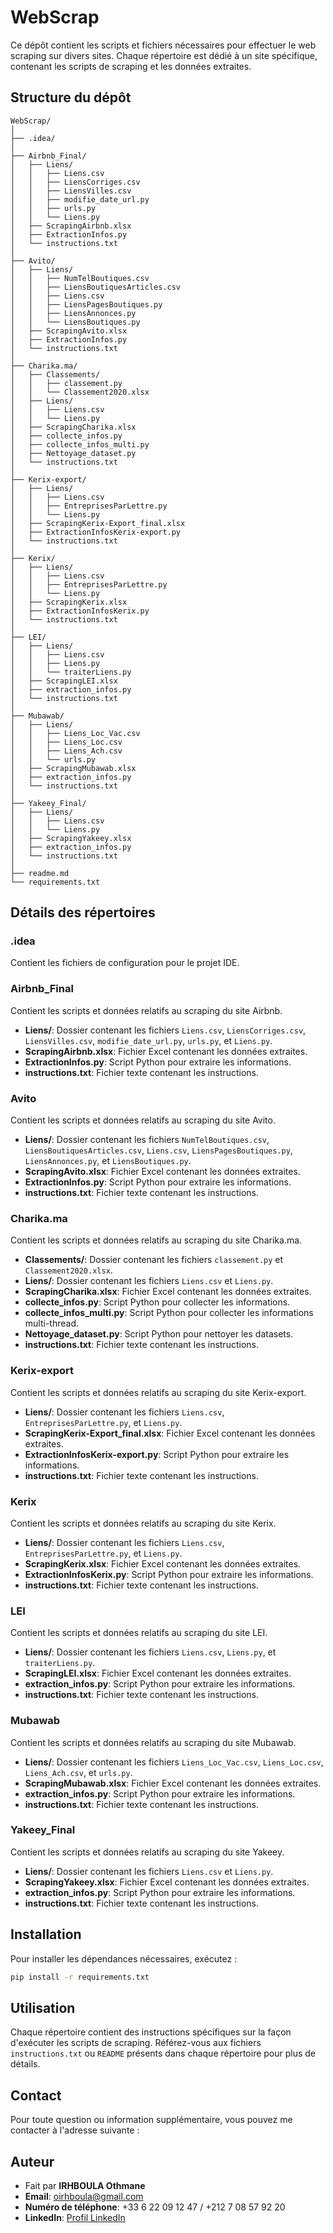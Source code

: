 
# WebScrap

Ce dépôt contient les scripts et fichiers nécessaires pour effectuer le web scraping sur divers sites. Chaque répertoire est dédié à un site spécifique, contenant les scripts de scraping et les données extraites.

## Structure du dépôt

```
WebScrap/
│
├── .idea/
│
├── Airbnb_Final/
│   ├── Liens/
│   │   ├── Liens.csv
│   │   ├── LiensCorriges.csv
│   │   ├── LiensVilles.csv
│   │   ├── modifie_date_url.py
│   │   ├── urls.py
│   │   └── Liens.py
│   ├── ScrapingAirbnb.xlsx
│   ├── ExtractionInfos.py
│   └── instructions.txt
│
├── Avito/
│   ├── Liens/
│   │   ├── NumTelBoutiques.csv
│   │   ├── LiensBoutiquesArticles.csv
│   │   ├── Liens.csv
│   │   ├── LiensPagesBoutiques.py
│   │   ├── LiensAnnonces.py
│   │   └── LiensBoutiques.py
│   ├── ScrapingAvito.xlsx
│   ├── ExtractionInfos.py
│   └── instructions.txt
│
├── Charika.ma/
│   ├── Classements/
│   │   ├── classement.py
│   │   └── Classement2020.xlsx
│   ├── Liens/
│   │   ├── Liens.csv
│   │   └── Liens.py
│   ├── ScrapingCharika.xlsx
│   ├── collecte_infos.py
│   ├── collecte_infos_multi.py
│   ├── Nettoyage_dataset.py
│   └── instructions.txt
│
├── Kerix-export/
│   ├── Liens/
│   │   ├── Liens.csv
│   │   ├── EntreprisesParLettre.py
│   │   └── Liens.py
│   ├── ScrapingKerix-Export_final.xlsx
│   ├── ExtractionInfosKerix-export.py
│   └── instructions.txt
│
├── Kerix/
│   ├── Liens/
│   │   ├── Liens.csv
│   │   ├── EntreprisesParLettre.py
│   │   └── Liens.py
│   ├── ScrapingKerix.xlsx
│   ├── ExtractionInfosKerix.py
│   └── instructions.txt
│
├── LEI/
│   ├── Liens/
│   │   ├── Liens.csv
│   │   ├── Liens.py
│   │   └── traiterLiens.py
│   ├── ScrapingLEI.xlsx
│   ├── extraction_infos.py
│   └── instructions.txt
│
├── Mubawab/
│   ├── Liens/
│   │   ├── Liens_Loc_Vac.csv
│   │   ├── Liens_Loc.csv
│   │   ├── Liens_Ach.csv
│   │   └── urls.py
│   ├── ScrapingMubawab.xlsx
│   ├── extraction_infos.py
│   └── instructions.txt
│
├── Yakeey_Final/
│   ├── Liens/
│   │   ├── Liens.csv
│   │   └── Liens.py
│   ├── ScrapingYakeey.xlsx
│   ├── extraction_infos.py
│   └── instructions.txt
│
├── readme.md
└── requirements.txt
```

## Détails des répertoires

### .idea
Contient les fichiers de configuration pour le projet IDE.

### Airbnb_Final
Contient les scripts et données relatifs au scraping du site Airbnb.
- **Liens/**: Dossier contenant les fichiers `Liens.csv`, `LiensCorriges.csv`, `LiensVilles.csv`, `modifie_date_url.py`, `urls.py`, et `Liens.py`.
- **ScrapingAirbnb.xlsx**: Fichier Excel contenant les données extraites.
- **ExtractionInfos.py**: Script Python pour extraire les informations.
- **instructions.txt**: Fichier texte contenant les instructions.

### Avito
Contient les scripts et données relatifs au scraping du site Avito.
- **Liens/**: Dossier contenant les fichiers `NumTelBoutiques.csv`, `LiensBoutiquesArticles.csv`, `Liens.csv`, `LiensPagesBoutiques.py`, `LiensAnnonces.py`, et `LiensBoutiques.py`.
- **ScrapingAvito.xlsx**: Fichier Excel contenant les données extraites.
- **ExtractionInfos.py**: Script Python pour extraire les informations.
- **instructions.txt**: Fichier texte contenant les instructions.

### Charika.ma
Contient les scripts et données relatifs au scraping du site Charika.ma.
- **Classements/**: Dossier contenant les fichiers `classement.py` et `Classement2020.xlsx`.
- **Liens/**: Dossier contenant les fichiers `Liens.csv` et `Liens.py`.
- **ScrapingCharika.xlsx**: Fichier Excel contenant les données extraites.
- **collecte_infos.py**: Script Python pour collecter les informations.
- **collecte_infos_multi.py**: Script Python pour collecter les informations multi-thread.
- **Nettoyage_dataset.py**: Script Python pour nettoyer les datasets.
- **instructions.txt**: Fichier texte contenant les instructions.

### Kerix-export
Contient les scripts et données relatifs au scraping du site Kerix-export.
- **Liens/**: Dossier contenant les fichiers `Liens.csv`, `EntreprisesParLettre.py`, et `Liens.py`.
- **ScrapingKerix-Export_final.xlsx**: Fichier Excel contenant les données extraites.
- **ExtractionInfosKerix-export.py**: Script Python pour extraire les informations.
- **instructions.txt**: Fichier texte contenant les instructions.

### Kerix
Contient les scripts et données relatifs au scraping du site Kerix.
- **Liens/**: Dossier contenant les fichiers `Liens.csv`, `EntreprisesParLettre.py`, et `Liens.py`.
- **ScrapingKerix.xlsx**: Fichier Excel contenant les données extraites.
- **ExtractionInfosKerix.py**: Script Python pour extraire les informations.
- **instructions.txt**: Fichier texte contenant les instructions.

### LEI
Contient les scripts et données relatifs au scraping du site LEI.
- **Liens/**: Dossier contenant les fichiers `Liens.csv`, `Liens.py`, et `traiterLiens.py`.
- **ScrapingLEI.xlsx**: Fichier Excel contenant les données extraites.
- **extraction_infos.py**: Script Python pour extraire les informations.
- **instructions.txt**: Fichier texte contenant les instructions.

### Mubawab
Contient les scripts et données relatifs au scraping du site Mubawab.
- **Liens/**: Dossier contenant les fichiers `Liens_Loc_Vac.csv`, `Liens_Loc.csv`, `Liens_Ach.csv`, et `urls.py`.
- **ScrapingMubawab.xlsx**: Fichier Excel contenant les données extraites.
- **extraction_infos.py**: Script Python pour extraire les informations.
- **instructions.txt**: Fichier texte contenant les instructions.

### Yakeey_Final
Contient les scripts et données relatifs au scraping du site Yakeey.
- **Liens/**: Dossier contenant les fichiers `Liens.csv` et `Liens.py`.
- **ScrapingYakeey.xlsx**: Fichier Excel contenant les données extraites.
- **extraction_infos.py**: Script Python pour extraire les informations.
- **instructions.txt**: Fichier texte contenant les instructions.

## Installation

Pour installer les dépendances nécessaires, exécutez :

```bash
pip install -r requirements.txt
```

## Utilisation

Chaque répertoire contient des instructions spécifiques sur la façon d'exécuter les scripts de scraping. Référez-vous aux fichiers `instructions.txt` ou `README` présents dans chaque répertoire pour plus de détails.

## Contact

Pour toute question ou information supplémentaire, vous pouvez me contacter à l'adresse suivante :



## Auteur

- Fait par **IRHBOULA Othmane**
- **Email**: oirhboula@gmail.com
- **Numéro de téléphone**: +33 6 22 09 12 47 / +212 7 08 57 92 20
- **LinkedIn**: [Profil LinkedIn](https://www.linkedin.com/in/othmane-irhboula/)

